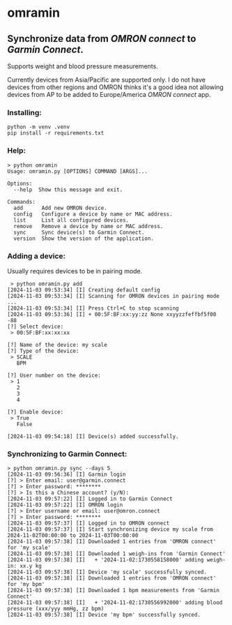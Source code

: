 # omramin

## Synchronize data from _OMRON connect_ to _Garmin Connect_.

Supports weight and blood pressure measurements.

Currently devices from Asia/Pacific are supported only. I do not have devices from other regions and OMRON thinks it's a
good idea not allowing devices from AP to be added to Europe/America _OMRON connect_ app.

### Installing:

```
python -m venv .venv
pip install -r requirements.txt
```

### Help:

```log
> python omramin
Usage: omramin.py [OPTIONS] COMMAND [ARGS]...

Options:
  --help  Show this message and exit.

Commands:
  add      Add new OMRON device.
  config   Configure a device by name or MAC address.
  list     List all configured devices.
  remove   Remove a device by name or MAC address.
  sync     Sync device(s) to Garmin Connect.
  version  Show the version of the application.
```

### Adding a device:

Usually requires devices to be in pairing mode.

```log
 > python omramin.py add
[2024-11-03 09:53:34] [I] Creating default config
[2024-11-03 09:53:34] [I] Scanning for OMRON devices in pairing mode ...
[2024-11-03 09:53:34] [I] Press Ctrl+C to stop scanning
[2024-11-03 09:53:36] [I] + 00:5F:BF:xx:yy:zz None xxyyzzfeffbf5f00 -88
[?] Select device:
 > 00:5F:BF:xx:xx:xx

[?] Name of the device: my scale
[?] Type of the device:
 > SCALE
   BPM

[?] User number on the device:
 > 1
   2
   3
   4

[?] Enable device:
 > True
   False

[2024-11-03 09:54:18] [I] Device(s) added successfully.
```

### Synchronizing to Garmin Connect:

```log
> python omramin.py sync --days 5
[2024-11-03 09:56:36] [I] Garmin login
[?] > Enter email: user@garmin.connect
[?] > Enter password: ********
[?] > Is this a Chinese account? (y/N):
[2024-11-03 09:57:22] [I] Logged in to Garmin Connect
[2024-11-03 09:57:22] [I] OMRON login
[?] > Enter username or email: user@omron.connect
[?] > Enter password: ********
[2024-11-03 09:57:37] [I] Logged in to OMRON connect
[2024-11-03 09:57:37] [I] Start synchronizing device my scale from 2024-11-02T00:00:00 to 2024-11-03T00:00:00
[2024-11-03 09:57:38] [I] Downloaded 1 entries from 'OMRON connect' for 'my scale'
[2024-11-03 09:57:38] [I] Downloaded 1 weigh-ins from 'Garmin Connect'
[2024-11-03 09:57:38] [I]   + '2024-11-02:1730558158000' adding weigh-in: xx.y kg
[2024-11-03 09:57:38] [I] Device 'my scale' successfully synced.
[2024-11-03 09:57:38] [I] Downloaded 1 entries from 'OMRON connect' for 'my bpm'
[2024-11-03 09:57:38] [I] Downloaded 1 bpm measurements from 'Garmin Connect'
[2024-11-03 09:57:38] [I]   + '2024-11-02:1730556992000' adding blood pressure (xxx/yyy mmHg, zz bpm)
[2024-11-03 09:57:38] [I] Device 'my bpm' successfully synced.
```
